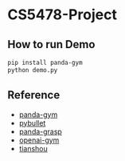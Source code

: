# CS5478-Project
## How to run Demo
```bash
pip install panda-gym
python demo.py
```
## Reference
* [panda-gym](https://github.com/qgallouedec/panda-gym)
* [pybullet](https://pybullet.org/wordpress/)
* [panda-grasp](https://github.com/syzhang092218-source/panda-grasp)
* [openai-gym](https://gymnasium.farama.org/)
* [tianshou](https://github.com/thu-ml/tianshou)
